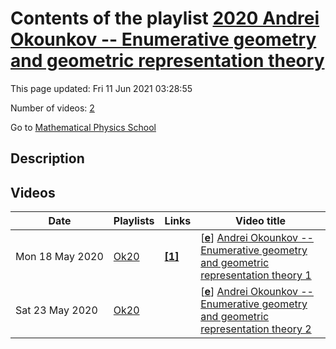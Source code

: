 # Contents of the playlist [2020 Andrei Okounkov -- Enumerative geometry and geometric representation theory](https://www.youtube.com/playlist?list=PLLGkFbxve673DQPK0yPv-76rgrTJ9zblQ)

This page updated: Fri 11 Jun 2021 03:28:55

Number of videos: [2](#videos)

Go to [Mathematical Physics School](../README.md)

## Description



## Videos

|Date|Playlists|Links|Video title|
|---|---|---|---|
| Mon&nbsp;18&nbsp;May&nbsp;2020 | [Ok20](../playlists/Ok20 "2020 Andrei Okounkov -- Enumerative geometry and geometric representation theory") | [**[1]**](https://crei.skoltech.ru/cas/calendar/okounkov_lect20/) | [[**e**](https://studio.youtube.com/video/3YkybHVBSws/edit "Edit")] [Andrei Okounkov -- Enumerative geometry and geometric representation theory 1](https://www.youtube.com/watch?v=3YkybHVBSws&list=PLLGkFbxve673DQPK0yPv-76rgrTJ9zblQ "https://crei.skoltech.ru/cas/calendar/okounkov&#95;lect20/") |
| Sat&nbsp;23&nbsp;May&nbsp;2020 | [Ok20](../playlists/Ok20 "2020 Andrei Okounkov -- Enumerative geometry and geometric representation theory") |  | [[**e**](https://studio.youtube.com/video/V2F1rHzsDJw/edit "Edit")] [Andrei Okounkov -- Enumerative geometry and geometric representation theory 2](https://www.youtube.com/watch?v=V2F1rHzsDJw&list=PLLGkFbxve673DQPK0yPv-76rgrTJ9zblQ) |
